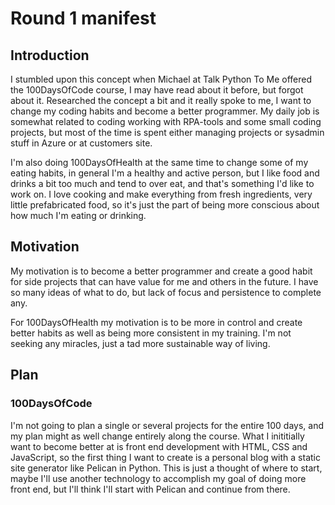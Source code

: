 # Round 1 manifest

## Introduction
I stumbled upon this concept when Michael at Talk Python To Me offered the 100DaysOfCode course, I may have read about it before, but forgot about it. Researched the concept a bit and it really spoke to me, I want to change my coding habits and become a better programmer. My daily job is somewhat related to coding working with RPA-tools and some small coding projects, but most of the time is spent either managing projects or sysadmin stuff in Azure or at customers site. 

I'm also doing 100DaysOfHealth at the same time to change some of my eating habits, in general I'm a healthy and active person, but I like food and drinks a bit too much and tend to over eat, and that's something I'd like to work on. I love cooking and make everything from fresh ingredients, very little prefabricated food, so it's just the part of being more conscious about how much I'm eating or drinking.   

## Motivation
My motivation is to become a better programmer and create a good habit for side projects that can have value for me and others in the future. I have so many ideas of what to do, but lack of focus and persistence to complete any. 

For 100DaysOfHealth my motivation is to be more in control and create better habits as well as being more consistent in my training. I'm not seeking any miracles, just a tad more sustainable way of living. 

## Plan
### 100DaysOfCode
I'm not going to plan a single or several projects for the entire 100 days, and my plan might as well change entirely along the course. What I inititially want to become better at is front end development with HTML, CSS and JavaScript, so the first thing I want to create is a personal blog with a static site generator like Pelican in Python. This is just a thought of where to start, maybe I'll use another technology to accomplish my goal of doing more front end, but I'll think I'll start with Pelican and continue from there. 